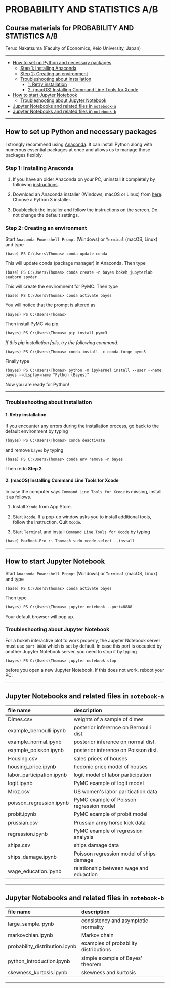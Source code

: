 # PROBABILITY AND STATISTICS A/B <!-- omit in toc -->

## Course materials for PROBABILITY AND STATISTICS A/B <!-- omit in toc -->

Teruo Nakatsuma (Faculty of Economics, Keio University, Japan)

---

- [How to set up Python and necessary packages](#how-to-set-up-python-and-necessary-packages)
  - [Step 1: Installing Anaconda](#step-1-installing-anaconda)
  - [Step 2: Creating an environment](#step-2-creating-an-environment)
  - [Troubleshooting about installation](#troubleshooting-about-installation)
    - [1. Retry installation](#1-retry-installation)
    - [2. (macOS) Installing Command Line Tools for Xcode](#2-macos-installing-command-line-tools-for-xcode)
- [How to start Jupyter Notebook](#how-to-start-jupyter-notebook)
  - [Troubleshooting about Jupyter Notebook](#troubleshooting-about-jupyter-notebook)
- [Jupyter Notebooks and related files in `notebook-a`](#jupyter-notebooks-and-related-files-in-notebook-a)
- [Jupyter Notebooks and related files in `notebook-b`](#jupyter-notebooks-and-related-files-in-notebook-b)

---

## How to set up Python and necessary packages

I strongly recommend using [Anaconda](https://www.anaconda.com/). It can install Python along with numerous essential packages at once and allows us to manage those packages flexibly.

### Step 1: Installing Anaconda

1. If you have an older Anaconda on your PC, uninstall it completely by folloiwng [instructions](https://docs.anaconda.com/anaconda/install/uninstall/).

2. Download an Anaconda installer (Windows, macOS or Linux) from [here](https://www.anaconda.com/distribution/). Choose a Python 3 installer.

3. Doubleclick the installer and follow the instructions on the screen. Do not change the default settings.

### Step 2: Creating an environment

Start `Anaconda Powershell Prompt` (Windows) or `Terminal` (macOS, Linux) and type

```IPython
(base) PS C:\Users\Thomas> conda update conda
```

This will update conda (package manager) in Anaconda. Then type

```IPython
(base) PS C:\Users\Thomas> conda create -n bayes bokeh jupyterlab seaborn spyder
```

This will create the enviromnemt for PyMC. Then type

```IPython
(base) PS C:\Users\Thomas> conda activate bayes
```

You will notice that the prompt is altered as

```IPython
(bayes) PS C:\Users\Thomas>
```

Then install PyMC via pip.

```IPython
(bayes) PS C:\Users\Thomas> pip install pymc3
```

*If this pip installation fails, try the following command.*

```IPython
(bayes) PS C:\Users\Thomas> conda install -c conda-forge pymc3
```

Finally type

```IPython
(bayes) PS C:\Users\Thomas> python -m ipykernel install --user --name bayes --display-name "Python (Bayes)"
```

Now you are ready for Python!

---

### Troubleshooting about installation

#### 1. Retry installation

If you encounter any errors during the installation process, go back to the default environment by typing

```IPython
(bayes) PS C:\Users\Thomas> conda deactivate
```

and remove `bayes` by typing

```IPython
(base) PS C:\Users\Thomas> conda env remove -n bayes
```

Then redo **Step 2**.

#### 2. (macOS) Installing Command Line Tools for Xcode

In case the computer says `Command Line Tools for Xcode` is missing,  install it as follows.

1. Install `Xcode` from App Store.

2. Start `Xcode`. If a pop-up window asks you to install additional tools, follow the instruction. Quit `Xcode`.

3. Start `Terminal` and install `Command Line Tools for Xcode` by typing

``` IPython
(base) MacBook-Pro :~ Thomas% sudo xcode-select --install
```

---

## How to start Jupyter Notebook

<!--- ### Method 1: From the command line -->

Start `Anaconda Powershell Prompt` (Windows) or `Terminal` (macOS, Linux) and type

```IPython
(base) PS C:\Users\Thomas> conda activate bayes
```

Then type

```IPython
(bayes) PS C:\Users\Thomas> jupyter notebook --port=8888
```

Your default browser will pop up.

### Troubleshooting about Jupyter Notebook

For a bokeh interactive plot to work properly, the Jupyter Notebook server must use `port 8888` which is set by default. In case this port is occupied by another Jupyter Notebook server, you need to stop it by typing

```IPython
(bayes) PS C:\Users\Thomas> jupyter notebook stop
```

before you open a new Jupyter Notebook. If this does not work, reboot your PC.

<!-- Click the `Python (Bayes)` button to create a Jupyter notebook. -->

<!-- ![Anaconda Navigator](Screenshot-JupyterLab.png) -->

<!--- ### Method 2: From Anaconda Navigator

Start `Anaconda Navigator`. You may find it in `Start Menu` (Windows) or `Launchpad` (macOS). Alternatively you just type

```IPython
(base) PS C:\Users\Thomas> anaconda-navigator
```

in `Anaconda Powershell Prompt` (Windows) or `Terminal` (macOS, Linux).

Click the `Launch` button in the `Jupyter Notebook` panel.
-->

<!-- ![Anaconda Navigator](Screenshot-AnacondaNavigator.png) -->

---

## Jupyter Notebooks and related files in `notebook-a`

| file name | description |
|:-------------------------------|:------------------------------------------|
| Dimes.csv                      | weights of a sample of dimes              |
| example_bernoulli.ipynb        | posterior inferernce on Bernoulli dist.   |
| example_normal.ipynb           | posterior inference on normal dist.       |
| example_poisson.ipynb          | posterior inference on Poisson dist.      |
| Housing.csv                    | sales prices of houses                    |
| housing_price.ipynb            | hedonic price model of houses             |
| labor_participation.ipynb      | logit model of labor participation        |
| logit.ipynb                    | PyMC example of logit model               |
| Mroz.csv                       | US women's labor paritication data        |
| poisson_regression.ipynb       | PyMC example of Poisson regression model  |
| probit.ipynb                   | PyMC example of probit model              |
| prussian.csv                   | Prussian army horse kick data             |
| regression.ipynb               | PyMC example of regression analysis       |
| ships.csv                      | ships damage data                         |
| ships_damage.ipynb             | Poisson regression model of ships damage  |
| wage_education.ipynb           | relationship between wage and eduaction   |

---

## Jupyter Notebooks and related files in `notebook-b`

| file name | description |
|:-------------------------------|:------------------------------------------|
| large_sample.ipynb             | consistency and asymptotic normality      |
| markovchian.ipynb              | Markov chain                              |
| probability_distribution.ipynb | examples of probability distributions     |
| python_introduction.ipynb      | simple example of Bayes' theorem          |
| skewness_kurtosis.ipynb        | skewness and kurtosis                     |

---
